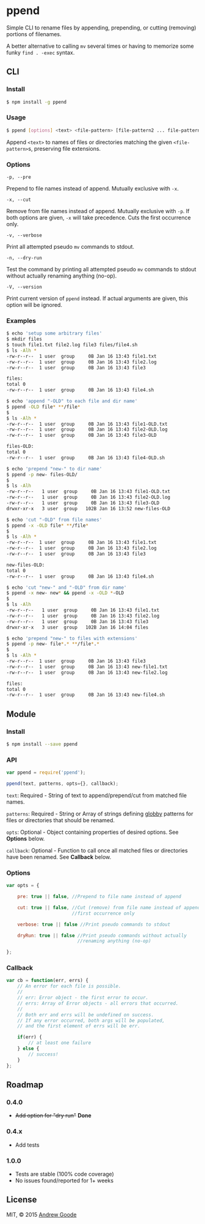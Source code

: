 # ppend

Simple CLI to rename files by appending, prepending, or cutting (removing) portions of filenames.

A better alternative to calling `mv` several times or having to memorize some funky `find . -exec` syntax.
## CLI

### Install

```sh
$ npm install -g ppend
```

### Usage

```sh
$ ppend [options] <text> <file-pattern> [file-pattern2 ... file-patternN]
```

Append `<text>` to names of files or directories matching the given `<file-pattern>`s, preserving file extensions.

### Options

`-p, --pre`

Prepend to file names instead of append. Mutually exclusive with `-x`.

`-x, --cut`

Remove from file names instead of append. Mutually exclusive with `-p`. If both options are given, `-x` will take precedence. Cuts the first occurrence only.

`-v, --verbose`

Print all attempted pseudo `mv` commands to stdout.

`-n, --dry-run`

Test the command by printing all attempted pseudo `mv` commands to stdout without actually renaming anything (no-op).

`-V, --version`

Print current version of `ppend` instead. If actual arguments are given, this option will be ignored.

### Examples

```sh
$ echo 'setup some arbitrary files'
$ mkdir files
$ touch file1.txt file2.log file3 files/file4.sh
$ ls -Alh *
-rw-r--r--  1 user  group     0B Jan 16 13:43 file1.txt
-rw-r--r--  1 user  group     0B Jan 16 13:43 file2.log
-rw-r--r--  1 user  group     0B Jan 16 13:43 file3

files:
total 0
-rw-r--r--  1 user  group     0B Jan 16 13:43 file4.sh
```

```sh
$ echo 'append "-OLD" to each file and dir name'
$ ppend -OLD file* **/file*
$
$ ls -Alh *
-rw-r--r--  1 user  group     0B Jan 16 13:43 file1-OLD.txt
-rw-r--r--  1 user  group     0B Jan 16 13:43 file2-OLD.log
-rw-r--r--  1 user  group     0B Jan 16 13:43 file3-OLD

files-OLD:
total 0
-rw-r--r--  1 user  group     0B Jan 16 13:43 file4-OLD.sh
```

```sh
$ echo 'prepend "new-" to dir name'
$ ppend -p new- files-OLD/
$
$ ls -Alh
-rw-r--r--   1 user  group     0B Jan 16 13:43 file1-OLD.txt
-rw-r--r--   1 user  group     0B Jan 16 13:43 file2-OLD.log
-rw-r--r--   1 user  group     0B Jan 16 13:43 file3-OLD
drwxr-xr-x   3 user  group   102B Jan 16 13:52 new-files-OLD
```

```sh
$ echo 'cut "-OLD" from file names'
$ ppend -x -OLD file* **/file*
$
$ ls -Alh *
-rw-r--r--  1 user  group     0B Jan 16 13:43 file1.txt
-rw-r--r--  1 user  group     0B Jan 16 13:43 file2.log
-rw-r--r--  1 user  group     0B Jan 16 13:43 file3

new-files-OLD:
total 0
-rw-r--r--  1 user  group     0B Jan 16 13:43 file4.sh
```

```sh
$ echo 'cut "new-" and "-OLD" from dir name'
$ ppend -x new- new* && ppend -x -OLD *-OLD
$
$ ls -Alh
-rw-r--r--   1 user  group     0B Jan 16 13:43 file1.txt
-rw-r--r--   1 user  group     0B Jan 16 13:43 file2.log
-rw-r--r--   1 user  group     0B Jan 16 13:43 file3
drwxr-xr-x   3 user  group   102B Jan 16 14:04 files
```

```sh
$ echo 'prepend "new-" to files with extensions'
$ ppend -p new- file*.* **/file*.*
$
$ ls -Alh *
-rw-r--r--  1 user  group     0B Jan 16 13:43 file3
-rw-r--r--  1 user  group     0B Jan 16 13:43 new-file1.txt
-rw-r--r--  1 user  group     0B Jan 16 13:43 new-file2.log

files:
total 0
-rw-r--r--  1 user  group     0B Jan 16 13:43 new-file4.sh
```

## Module

### Install

```sh
$ npm install --save ppend
```

### API

```js
var ppend = require('ppend');

ppend(text, patterns, opts={}, callback);
```

`text`: Required - String of text to append/prepend/cut from matched file names.

`patterns`: Required - String or Array of strings defining [globby](https://www.npmjs.com/package/globby) patterns for files or directories that should be renamed.

`opts`: Optional - Object containing properties of desired options. See **Options** below.

`callback`: Optional - Function to call once all matched files or directories have been renamed. See **Callback** below.

### Options

```js
var opts = {

	pre: true || false, //Prepend to file name instead of append

	cut: true || false, //Cut (remove) from file name instead of append,
	                    //first occurrence only

	verbose: true || false //Print pseudo commands to stdout

    dryRun: true || false //Print pseudo commands without actually
                          //renaming anything (no-op)

};
```

### Callback

```js
var cb = function(err, errs) {
	// An error for each file is possible.
	//
	// err: Error object - the first error to occur.
	// errs: Array of Error objects - all errors that occurred.
	//
	// Both err and errs will be undefined on success.
	// If any error occurred, both args will be populated,
	// and the first element of errs will be err.

	if(err) {
		// at least one failure
	} else {
		// success!
	}
};
```

## Roadmap

### 0.4.0

- ~~Add option for "dry run"~~ **Done**

### 0.4.x

- Add tests

### 1.0.0

- Tests are stable (100% code coverage)
- No issues found/reported for 1+ weeks

## License

MIT, &copy; 2015 [Andrew Goode](https://www.npmjs.com/~abg)
